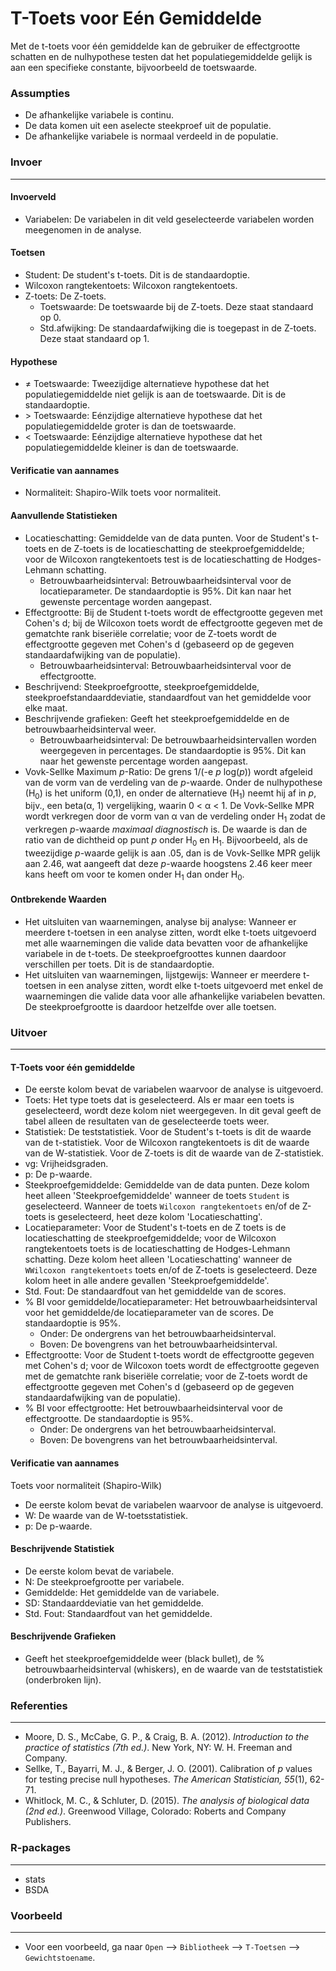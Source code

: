 T-Toets voor Eén Gemiddelde
==========================

Met de t-toets voor één gemiddelde kan de gebruiker de effectgrootte schatten en de nulhypothese testen dat het populatiegemiddelde gelijk is aan een specifieke constante, bijvoorbeeld de toetswaarde.

### Assumpties
- De afhankelijke variabele is continu.
- De data komen uit een aselecte steekproef uit de populatie.
- De afhankelijke variabele is normaal verdeeld in de populatie.

### Invoer
-------
#### Invoerveld
- Variabelen: De variabelen in dit veld geselecteerde variabelen worden meegenomen in de analyse.

#### Toetsen  
- Student: De student's t-toets. Dit is de standaardoptie.
- Wilcoxon rangtekentoets: Wilcoxon rangtekentoets.
- Z-toets: De Z-toets.
  - Toetswaarde: De toetswaarde bij de Z-toets. Deze staat standaard op 0.
  - Std.afwijking: De standaardafwijking die is toegepast in de Z-toets. Deze staat standaard op 1.

#### Hypothese
- &ne; Toetswaarde: Tweezijdige alternatieve hypothese dat het populatiegemiddelde niet gelijk is aan de toetswaarde. Dit is de standaardoptie.
- &gt; Toetswaarde: Eénzijdige alternatieve hypothese dat het populatiegemiddelde groter is dan de toetswaarde.
- &lt; Toetswaarde: Eénzijdige alternatieve hypothese dat het populatiegemiddelde kleiner is dan de toetswaarde.

#### Verificatie van aannames
- Normaliteit: Shapiro-Wilk toets voor normaliteit.

#### Aanvullende Statistieken
- Locatieschatting: Gemiddelde van de data punten. Voor de Student's t-toets en de Z-toets is de locatieschatting de steekproefgemiddelde; voor de Wilcoxon rangtekentoets test is de locatieschatting de Hodges-Lehmann schatting.
  - Betrouwbaarheidsinterval: Betrouwbaarheidsinterval voor de locatieparameter. De standaardoptie is 95%. Dit kan naar het gewenste percentage worden aangepast.
- Effectgrootte: Bij de Student t-toets wordt de effectgrootte gegeven met Cohen's d; bij de Wilcoxon toets wordt de effectgrootte gegeven met de gematchte rank biseriële correlatie; voor de Z-toets wordt de effectgrootte gegeven met Cohen's d (gebaseerd op de gegeven standaardafwijking van de populatie).
  - Betrouwbaarheidsinterval: Betrouwbaarheidsinterval voor de effectgrootte.
- Beschrijvend: Steekproefgrootte, steekproefgemiddelde, steekproefstandaarddeviatie, standaardfout van het gemiddelde voor elke maat.
- Beschrijvende grafieken: Geeft het steekproefgemiddelde en de betrouwbaarheidsinterval weer.
  - Betrouwbaarheidsinterval: De betrouwbaarheidsintervallen worden weergegeven in percentages. De standaardoptie is 95%. Dit kan naar het gewenste percentage worden aangepast.
- Vovk-Sellke Maximum *p*-Ratio: De grens 1/(-e *p* log(*p*)) wordt afgeleid van de vorm van de verdeling van de *p*-waarde. Onder de nulhypothese (H<sub>0</sub>) is het uniform (0,1), en onder de alternatieve (H<sub>1</sub>) neemt hij af in *p*, bijv., een beta(&#945;, 1) vergelijking, waarin 0 < &#945; < 1. De Vovk-Sellke MPR wordt verkregen door de vorm van &#945; van de verdeling onder H<sub>1</sub> zodat de verkregen *p*-waarde *maximaal diagnostisch* is. De waarde is dan de ratio van de dichtheid op punt *p* onder H<sub>0</sub> en H<sub>1</sub>. Bijvoorbeeld, als de tweezijdige *p*-waarde gelijk is aan .05, dan is de Vovk-Sellke MPR gelijk aan 2.46, wat aangeeft dat deze *p*-waarde hoogstens 2.46 keer meer kans heeft om voor te komen onder H<sub>1</sub> dan onder H<sub>0</sub>.

#### Ontbrekende Waarden
 - Het uitsluiten van waarnemingen, analyse bij analyse: Wanneer er meerdere t-toetsen in een analyse zitten, wordt elke t-toets uitgevoerd met alle waarnemingen die valide data bevatten voor de afhankelijke variabele in de t-toets. De steekproefgroottes kunnen daardoor verschillen per toets. Dit is de standaardoptie.
 - Het uitsluiten van waarnemingen, lijstgewijs: Wanneer er meerdere t-toetsen in een analyse zitten, wordt elke t-toets uitgevoerd met enkel de waarnemingen die valide data voor alle afhankelijke variabelen bevatten. De steekproefgrootte is daardoor hetzelfde over alle toetsen.

### Uitvoer
-------

#### T-Toets voor één gemiddelde
- De eerste kolom bevat de variabelen waarvoor de analyse is uitgevoerd.
- Toets: Het type toets dat is geselecteerd. Als er maar een toets is geselecteerd, wordt deze kolom niet weergegeven. In dit geval geeft de tabel alleen de resultaten van de geselecteerde toets weer.
- Statistiek: De teststatistiek. Voor de Student's t-toets is dit de waarde van de t-statistiek. Voor de Wilcoxon rangtekentoets is dit de waarde van de W-statistiek. Voor de Z-toets is dit de waarde van de Z-statistiek.
- vg: Vrijheidsgraden.
- p: De p-waarde.
- Steekproefgemiddelde: Gemiddelde van de data punten. Deze kolom heet alleen 'Steekproefgemiddelde' wanneer de toets `Student` is geselecteerd. Wanneer de toets `Wilcoxon rangtekentoets` en/of de Z-toets is geselecteerd, heet deze kolom 'Locatieschatting'.
- Locatieparameter: Voor de Student's t-toets en de Z toets is de locatieschatting de steekproefgemiddelde; voor de Wilcoxon rangtekentoets toets is de locatieschatting de Hodges-Lehmann schatting. Deze kolom heet alleen 'Locatieschatting' wanneer de `WWilcoxon rangtekentoets` toets en/of de Z-toets is geselecteerd. Deze kolom heet in alle andere gevallen 'Steekproefgemiddelde'.
- Std. Fout: De standaardfout van het gemiddelde van de scores.  
- % BI voor gemiddelde/locatieparameter: Het betrouwbaarheidsinterval voor het gemiddelde/de locatieparameter van de scores. De standaardoptie is 95%.
  - Onder: De ondergrens van het betrouwbaarheidsinterval.
  - Boven: De bovengrens van het betrouwbaarheidsinterval.  
- Effectgrootte: Voor de Student t-toets wordt de effectgrootte gegeven met Cohen's d; voor de Wilcoxon toets wordt de effectgrootte gegeven met de gematchte rank biseriële correlatie; voor de Z-toets wordt de effectgrootte gegeven met Cohen's d (gebaseerd op de gegeven standaardafwijking van de populatie).
- % BI voor effectgrootte: Het betrouwbaarheidsinterval voor de effectgrootte. De standaardoptie is 95%.
  - Onder: De ondergrens van het betrouwbaarheidsinterval.
  - Boven: De bovengrens van het betrouwbaarheidsinterval.

#### Verificatie van aannames
Toets voor normaliteit (Shapiro-Wilk)
- De eerste kolom bevat de variabelen waarvoor de analyse is uitgevoerd.
- W: De waarde van de W-toetsstatistiek.
- p: De p-waarde.

#### Beschrijvende Statistiek
- De eerste kolom bevat de variabele.
- N: De steekproefgrootte per variabele.
- Gemiddelde: Het gemiddelde van de variabele.
- SD: Standaarddeviatie van het gemiddelde.
- Std. Fout: Standaardfout van het gemiddelde.

#### Beschrijvende Grafieken
- Geeft het steekproefgemiddelde weer (black bullet), de % betrouwbaarheidsinterval (whiskers), en de waarde van de teststatistiek (onderbroken lijn).

### Referenties
-------
- Moore, D. S., McCabe, G. P., & Craig, B. A. (2012). *Introduction to the practice of statistics (7th ed.)*. New York, NY: W. H. Freeman and Company.
- Sellke, T., Bayarri, M. J., & Berger, J. O. (2001). Calibration of *p* values for testing precise null hypotheses. *The American Statistician, 55*(1), 62-71.
- Whitlock, M. C., & Schluter, D. (2015). *The analysis of biological data (2nd ed.)*. Greenwood Village, Colorado: Roberts and Company Publishers.

### R-packages
---
- stats
- BSDA

### Voorbeeld
---
- Voor een voorbeeld, ga naar `Open` --> `Bibliotheek` --> `T-Toetsen` --> `Gewichtstoename`.  
